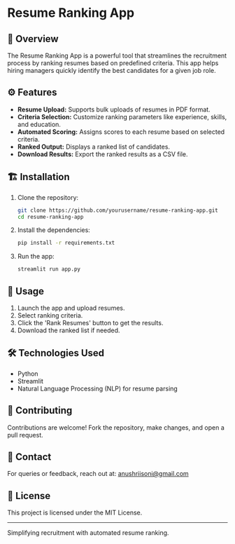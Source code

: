 # Resume Ranking App

## 📝 Overview
The Resume Ranking App is a powerful tool that streamlines the recruitment process by ranking resumes based on predefined criteria. This app helps hiring managers quickly identify the best candidates for a given job role.

## ⚙️ Features
- **Resume Upload:** Supports bulk uploads of resumes in PDF format.
- **Criteria Selection:** Customize ranking parameters like experience, skills, and education.
- **Automated Scoring:** Assigns scores to each resume based on selected criteria.
- **Ranked Output:** Displays a ranked list of candidates.
- **Download Results:** Export the ranked results as a CSV file.

## 🏗️ Installation
1. Clone the repository:
   ```bash
   git clone https://github.com/yourusername/resume-ranking-app.git
   cd resume-ranking-app
   ```
2. Install the dependencies:
   ```bash
   pip install -r requirements.txt
   ```
3. Run the app:
   ```bash
   streamlit run app.py
   ```

## 🚀 Usage
1. Launch the app and upload resumes.
2. Select ranking criteria.
3. Click the 'Rank Resumes' button to get the results.
4. Download the ranked list if needed.

## 🛠️ Technologies Used
- Python
- Streamlit
- Natural Language Processing (NLP) for resume parsing

## 🤝 Contributing
Contributions are welcome! Fork the repository, make changes, and open a pull request.

## 📧 Contact
For queries or feedback, reach out at: anushriisoni@gmail.com

## 📜 License
This project is licensed under the MIT License.

---
Simplifying recruitment with automated resume ranking.

